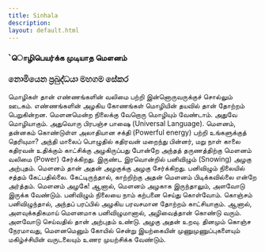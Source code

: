 ```yaml
---
title: Sinhala
description:
layout: default.html
---
```



### **`ொழிபெயர்க்க முடியாத மௌனம்**
### **නොමියෙන ප්‍රබුද්ධයා මහගම සේකර**


மொழிகள் தான் எண்ணங்களின் வலிமை பற்றி இன்னொருவருக்குச் சொல்லும் ஊடகம். எண்ணங்களின் அழகிய கோணங்கள் மொழியின் தயவில் தான் தோற்றம் பெறுகின்றன. மெளனமென்ற நிலைக்கு  வேறொரு மொழியும் வேண்டாம். அதுவே மொழியாகும். அதுவொரு பிரபஞ்ச பாஷை (Universal Language).
மெளனம், தன்னகம் கொண்டுள்ள அலாதியான சக்தி (Powerful energy) பற்றி உங்களுக்குத் தெரியுமா? அந்தி மாலைப் பொழுதில் கதிரவன் மறைந்து பின்னர், மறு நாள் காலை கதிரவன் உதிக்கும் காட்சிக்கு அழகிருப்பது போன்றே அந்தத் தருணத்திற்கு மெளனம் வலிமை (Power) சேர்க்கிறது.
இருண்ட இரவொன்றில் பனிவிழும் (Snowing) அழகு அற்புதம். மெளனம் தான் அதன் அழகுக்கு அழகு சேர்க்கிறது. பனிவிழும் நிலையில் சத்தம் கேட்பதில்லை. கேட்டிருந்தால், காற்றிற்கு அதன் மெளனம் பிடிக்கவில்லை என்றே அர்த்தம்.  மெளனம் அழகே!
ஆனால், மெளனம் அழகாக இருந்தாலும், அளவோடு இருக்க வேண்டும். பனிவிழும் நிலையை நாம் கற்பனை செய்து கொள்வோம். கொஞ்சம் பனிவிழுந்தால், அந்தப் பரப்பில் அழகிய பரவசமான தோற்றம் காட்சியாகும்.
ஆனால், அளவுக்கதிகமாய் மெளனமாக பனிவிழுமானால், அழிவைத்தான் கொண்டு வரும். அளவோடு செய்வதில் தான் அற்புதம் உண்டு. அழகு அதன் உறவு.
தினமும் கொஞ்ச நேரமாவது, மெளனமெனும் கோயில் சென்று இயற்கையின் முணுமுணுப்புகளையும் மகிழ்ச்சியின் வருடலையும் உணர முயற்சிக்க வேண்டும்.